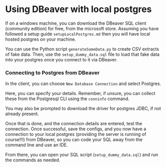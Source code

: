 # Using DBeaver with local postgres

If on a windows machine, you can download the DBeaver SQL client (community edition) for free, from the microsoft store. Assuming you have followed a setup guide `setupLocalPostgres.md` then you will have local hosted postgres on your machine.<br>

You can use the Python script `generateSomeData.py` to create CSV extracts of fake data. Then, use the `setup_dummy_data.sql` file to load that fake data into your postgres once you connect to it via DBeaver.

### Connecting to Postgres from DBeaver

In the client, you can choose `New Database Connection` and select Postgres.<br>

Here, you can specify your details. Remember, if unsure, you can collect these from the Postgresql CLI using the `conninfo` command.<br>

You may also be prompted to download the driver for postgres JDBC, if not already present. <br>

Once that is done, and the connection details are entered, test the connection. Once successful, save the configs, and you now have a connection to your local postgres (providing the server is running of course!!!) from DBeaver, so you can code your SQL away from the command line and use an IDE.

From there, you can open your SQL script (`setup_dummy_data.sql`) and run the commands as needed.